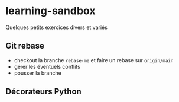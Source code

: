 # learning-sandbox

Quelques petits exercices divers et variés

## Git rebase
* checkout la branche `rebase-me` et faire un rebase sur `origin/main`
* gérer les éventuels conflits
* pousser la branche

## Décorateurs Python
